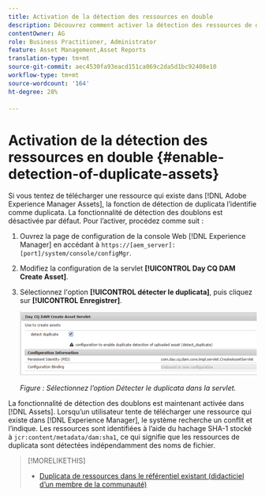```yaml
---
title: Activation de la détection des ressources en double
description: Découvrez comment activer la détection des ressources de duplicata dans le Experience Manager.
contentOwner: AG
role: Business Practitioner, Administrator
feature: Asset Management,Asset Reports
translation-type: tm+mt
source-git-commit: aec4530fa93eacd151ca069c2da5d1bc92408e10
workflow-type: tm+mt
source-wordcount: '164'
ht-degree: 28%

---
```



# Activation de la détection des ressources en double {#enable-detection-of-duplicate-assets}

Si vous tentez de télécharger une ressource qui existe dans [!DNL Adobe Experience Manager Assets], la fonction de détection de duplicata l’identifie comme duplicata. La fonctionnalité de détection des doublons est désactivée par défaut. Pour l’activer, procédez comme suit :

1. Ouvrez la page de configuration de la console Web [!DNL Experience Manager] en accédant à `https://[aem_server]:[port]/system/console/configMgr`.
1. Modifiez la configuration de la servlet **[!UICONTROL Day CQ DAM Create Asset]**.
1. Sélectionnez l&#39;option **[!UICONTROL détecter le duplicata]**, puis cliquez sur **[!UICONTROL Enregistrer]**.

   ![Sélection de l’option de détection des doublons dans le servlet](assets/chlimage_1-377.png)

   *Figure : Sélectionnez l’option Détecter le duplicata dans la servlet.*

La fonctionnalité de détection des doublons est maintenant activée dans [!DNL Assets]. Lorsqu’un utilisateur tente de télécharger une ressource qui existe dans [!DNL Experience Manager], le système recherche un conflit et l’indique. Les ressources sont identifiées à l’aide du hachage SHA-1 stocké à `jcr:content/metadata/dam:sha1`, ce qui signifie que les ressources de duplicata sont détectées indépendamment des noms de fichier.

>[!MORELIKETHIS]
>
>* [Duplicata de ressources dans le référentiel existant (didacticiel d’un membre de la communauté)](https://experience-aem.blogspot.com/2019/06/aem-65-find-duplicate-assets-binaries-in-existing-repository.html)

